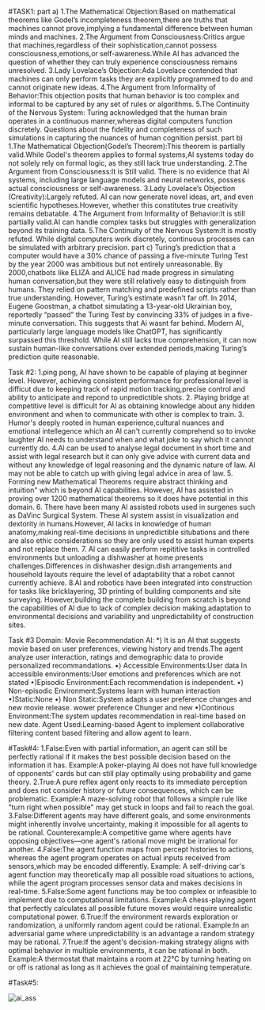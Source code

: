 #TASK1:
part a)
1.The Mathematical Objection:Based on mathematical theorems like Godel’s incompleteness theorem,there are truths that machines cannot prove,implying a fundamental difference between 
human minds and machines.
2.The Argument from Consciousness:Critics argue that machines,regardless of their sophistication,cannot possess consciousness,emotions,or self-awareness.While AI has advanced
 the question of whether they can truly experience consciousness remains unresolved.
3.Lady Lovelace’s Objection:Ada Lovelace contended that machines can only perform tasks they are explicitly programmed to do and cannot originate new ideas.
4.The Argument from Informality of Behavior:This objection posits that human behavior is too complex and informal to be captured by any set of rules or algorithms.
5.The Continuity of the Nervous System: Turing acknowledged that the human brain operates in a continuous manner,whereas digital computers function discretely.
Questions about the fidelity and completeness of such simulations in capturing the nuances of human cognition persist.
part b)
1.The Mathematical Objection(Godel’s Theorem):This theorem is partially valid.While Godel's theorem applies to formal systems,AI systems today do not solely rely on formal logic,
as they still lack true understanding.
2.The Argument from Consciousness:It is Still valid. There is no evidence that AI systems, including large language models and neural networks, possess actual consciousness or
self-awareness. 
3.Lady Lovelace’s Objection (Creativity):Largely refuted. AI can now generate novel ideas, art, and even scientific hypotheses.However, whether this constitutes true creativity
remains debatable.
4.The Argument from Informality of Behavior:It is still partially valid.AI can handle complex tasks but struggles with generalization beyond its training data.
5.The Continuity of the Nervous System:It is mostly refuted. While digital computers work discretely, continuous processes can be simulated with arbitrary precision. 
part c)
Turing’s prediction that a computer would have a 30% chance of passing a five-minute Turing Test by the year 2000 was ambitious but not entirely unreasonable.
By 2000,chatbots like ELIZA and ALICE had made progress in simulating human conversation,but they were still relatively easy to distinguish from humans.
They relied on pattern matching and predefined scripts rather than true understanding.
However, Turing’s estimate wasn’t far off. In 2014, Eugene Goostman, a chatbot simulating a 13-year-old Ukrainian boy, reportedly “passed”
the Turing Test by convincing 33% of judges in a five-minute conversation. This suggests that Ai wasnt far behind.
Modern AI, particularly large language models like ChatGPT, has significantly surpassed this threshold. 
While AI still lacks true comprehension, it can now sustain human-like conversations over extended periods,making Turing’s prediction quite reasonable.

Task #2:
1.ping pong, AI have shown to be capable of playing at beginner level. However, achieving consistent performance for professional level is difficut due to 
keeping track of rapid motion tracking,precise control and ability to anticipate and repond to unpredictible shots.
2. Playing bridge at competitive level is difficult for Al as obtaining knowledge about any hidden environment and when to communicate with other is complex to train.
3. Humor's deeply rooted in human experience,cultural nuances and emotional intellegence which an Al can't currently comprehend so to invoke laughter Al needs 
to understand when and what joke to say which it cannot currently do.
4.Al can be used to analyse legal document in short time and assist with legal research but it can only give advice with current data and without any knowledge of 
legal reasoning and the dynamic nature of law. Al may not be able to catch up with giving legal advice in area of law.
5. Forming new Mathematical Theorems require abstract thinking and intuition" which is beyond Al capabilities. 
However, Al has assisted in proving over 1200 mathematical theorems so it does have potential in this domain.
6. There have been many Al assisted robots used in surgenes such as DaVinc Surgical System. 
These Al system assist in visualization and dextority in humans.However, Al lacks in knowledge of human anatomy,making real-time decisions in unpredictible situbations
and there are also ethic considerations so they are only used to assist human experts and not replace them.
7. Al can easily perform repititive tasks in controlled environments but unloading a dishwasher at home presents challenges.Differences in dishwasher design.dish arrangements
and household layouts require the level of adaptability that a robot cannot currently achieve.
8.Al and robotics have been integrated into construction for tasks like bricklayering, 3D printing of building components and site surveying. 
However,building the complete building from scratch is beyond the capabilities of Al due to lack of complex decision making.adaptation to environmental decisions and 
variability and unpredictability of construction sites.

Task #3
Domain: Movie Recommendation Al:
*) It is an Al that suggests movie based on user preferences, viewing history and trends.The agent analyze user interaction,
ratings and demographic data to provide personalized recommandations.
•) Accessible Environments:User data
In accessible environments:User emotions and preferences which are not stated
•)Episodic Environment:Each recommendation is independent.
•) Non-episodic Environment:Systems learn with human interaction
•)Static:None
•) Non Static:System adapts a user preference changes and new movie release.
wower preference Chunger and new
•)Continous Environment:The system updates recommendation in real-time based on new date.
Agent Used:Learning-based Agent to implement collaborative filtering content based filtering and allow agent to learn.

#Task#4:
1.False:Even with partial information, an agent can still be perfectly rational if it makes the best possible decision based on the information it has.
Example:A poker-playing AI does not have full knowledge of opponents' cards but can still play optimally using probability and game theory.
2.True:A pure reflex agent only reacts to its immediate perception and does not consider history or future consequences, which can be problematic.
Example:A maze-solving robot that follows a simple rule like "turn right when possible" may get stuck in loops and fail to reach the goal.
3.False:Different agents may have different goals, and some environments might inherently involve uncertainty, making it impossible for all agents to be rational.
Counterexample:A competitive game where agents have opposing objectives—one agent's rational move might be irrational for another.
4.False:The agent function maps from percept histories to actions, whereas the agent program operates on actual inputs received from sensors,which may be encoded differently.
Example: A self-driving car's agent function may theoretically map all possible road situations to actions, while the agent program processes sensor data 
and makes decisions in real-time.
5.False:Some agent functions may be too complex or infeasible to implement due to computational limitations.
Example:A chess-playing agent that perfectly calculates all possible future moves would require unrealistic computational power.
6.True:If the environment rewards exploration or randomization, a uniformly random agent could be rational.
Example:In an adversarial game where unpredictability is an advantage a random strategy may be rational.
7.True:If the agent's decision-making strategy aligns with optimal behavior in multiple environments, it can be rational in both.
Example:A thermostat that maintains a room at 22°C by turning heating on or off is rational as long as it achieves the goal of maintaining temperature.

#Task#5:

![ai_ass](https://github.com/user-attachments/assets/02016faa-a633-4ef7-9fea-6f846f89d205)

